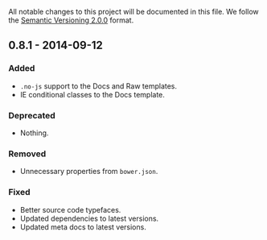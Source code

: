 All notable changes to this project will be documented in this file.
We follow the [Semantic Versioning 2.0.0](http://semver.org/) format.


## 0.8.1 - 2014-09-12

### Added
- `.no-js` support to the Docs and Raw templates.
- IE conditional classes to the Docs template.

### Deprecated
- Nothing.

### Removed
- Unnecessary properties from `bower.json`.

### Fixed
- Better source code typefaces.
- Updated dependencies to latest versions.
- Updated meta docs to latest versions.
